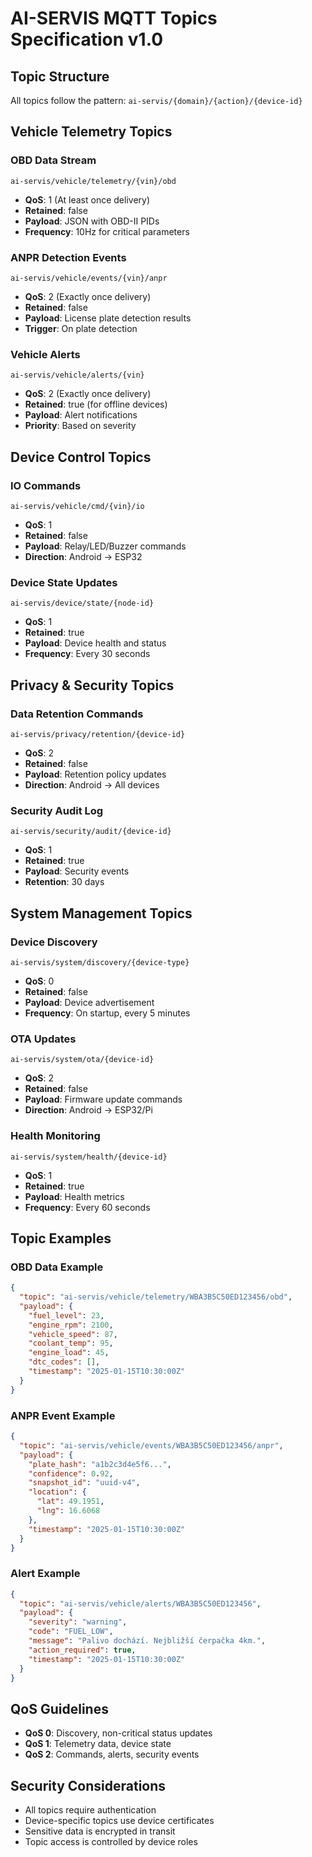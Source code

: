 # AI-SERVIS MQTT Topics Specification v1.0

## Topic Structure
All topics follow the pattern: `ai-servis/{domain}/{action}/{device-id}`

## Vehicle Telemetry Topics

### OBD Data Stream
```
ai-servis/vehicle/telemetry/{vin}/obd
```
- **QoS**: 1 (At least once delivery)
- **Retained**: false
- **Payload**: JSON with OBD-II PIDs
- **Frequency**: 10Hz for critical parameters

### ANPR Detection Events
```
ai-servis/vehicle/events/{vin}/anpr
```
- **QoS**: 2 (Exactly once delivery)
- **Retained**: false
- **Payload**: License plate detection results
- **Trigger**: On plate detection

### Vehicle Alerts
```
ai-servis/vehicle/alerts/{vin}
```
- **QoS**: 2 (Exactly once delivery)
- **Retained**: true (for offline devices)
- **Payload**: Alert notifications
- **Priority**: Based on severity

## Device Control Topics

### IO Commands
```
ai-servis/vehicle/cmd/{vin}/io
```
- **QoS**: 1
- **Retained**: false
- **Payload**: Relay/LED/Buzzer commands
- **Direction**: Android → ESP32

### Device State Updates
```
ai-servis/device/state/{node-id}
```
- **QoS**: 1
- **Retained**: true
- **Payload**: Device health and status
- **Frequency**: Every 30 seconds

## Privacy & Security Topics

### Data Retention Commands
```
ai-servis/privacy/retention/{device-id}
```
- **QoS**: 2
- **Retained**: false
- **Payload**: Retention policy updates
- **Direction**: Android → All devices

### Security Audit Log
```
ai-servis/security/audit/{device-id}
```
- **QoS**: 1
- **Retained**: true
- **Payload**: Security events
- **Retention**: 30 days

## System Management Topics

### Device Discovery
```
ai-servis/system/discovery/{device-type}
```
- **QoS**: 0
- **Retained**: false
- **Payload**: Device advertisement
- **Frequency**: On startup, every 5 minutes

### OTA Updates
```
ai-servis/system/ota/{device-id}
```
- **QoS**: 2
- **Retained**: false
- **Payload**: Firmware update commands
- **Direction**: Android → ESP32/Pi

### Health Monitoring
```
ai-servis/system/health/{device-id}
```
- **QoS**: 1
- **Retained**: true
- **Payload**: Health metrics
- **Frequency**: Every 60 seconds

## Topic Examples

### OBD Data Example
```json
{
  "topic": "ai-servis/vehicle/telemetry/WBA3B5C50ED123456/obd",
  "payload": {
    "fuel_level": 23,
    "engine_rpm": 2100,
    "vehicle_speed": 87,
    "coolant_temp": 95,
    "engine_load": 45,
    "dtc_codes": [],
    "timestamp": "2025-01-15T10:30:00Z"
  }
}
```

### ANPR Event Example
```json
{
  "topic": "ai-servis/vehicle/events/WBA3B5C50ED123456/anpr",
  "payload": {
    "plate_hash": "a1b2c3d4e5f6...",
    "confidence": 0.92,
    "snapshot_id": "uuid-v4",
    "location": {
      "lat": 49.1951,
      "lng": 16.6068
    },
    "timestamp": "2025-01-15T10:30:00Z"
  }
}
```

### Alert Example
```json
{
  "topic": "ai-servis/vehicle/alerts/WBA3B5C50ED123456",
  "payload": {
    "severity": "warning",
    "code": "FUEL_LOW",
    "message": "Palivo dochází. Nejbližší čerpačka 4km.",
    "action_required": true,
    "timestamp": "2025-01-15T10:30:00Z"
  }
}
```

## QoS Guidelines
- **QoS 0**: Discovery, non-critical status updates
- **QoS 1**: Telemetry data, device state
- **QoS 2**: Commands, alerts, security events

## Security Considerations
- All topics require authentication
- Device-specific topics use device certificates
- Sensitive data is encrypted in transit
- Topic access is controlled by device roles

